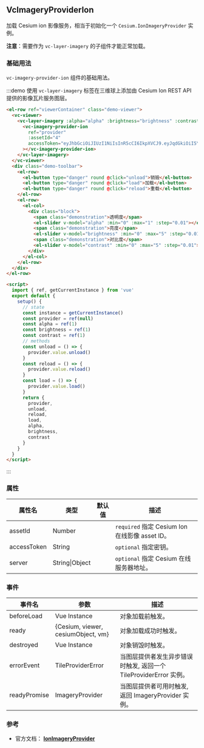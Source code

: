 ## VcImageryProviderIon

加载 Cesium ion 影像服务，相当于初始化一个 `Cesium.IonImageryProvider` 实例。

**注意**：需要作为 `vc-layer-imagery` 的子组件才能正常加载。

### 基础用法

`vc-imagery-provider-ion` 组件的基础用法。

:::demo 使用 `vc-layer-imagery` 标签在三维球上添加由 Cesium Ion REST API 提供的影像瓦片服务图层。

```html
<el-row ref="viewerContainer" class="demo-viewer">
  <vc-viewer>
    <vc-layer-imagery :alpha="alpha" :brightness="brightness" :contrast="contrast">
      <vc-imagery-provider-ion
        ref="provider"
        :assetId="4"
        accessToken="eyJhbGciOiJIUzI1NiIsInR5cCI6IkpXVCJ9.eyJqdGkiOiI5Y2U0ZTk2Ni1jNzdkLTQ3OWYtYjVmYS0yMGM3YTk3NjgzMmUiLCJpZCI6Njk5Nywic2NvcGVzIjpbImFzciIsImdjIl0sImlhdCI6MTU0ODA1MTc0OH0.Csy6yyAnv6JSBppH0Ou3ahshqcHFEhP27iOz5gjQMEo"
      ></vc-imagery-provider-ion>
    </vc-layer-imagery>
  </vc-viewer>
  <div class="demo-toolbar">
    <el-row>
      <el-button type="danger" round @click="unload">销毁</el-button>
      <el-button type="danger" round @click="load">加载</el-button>
      <el-button type="danger" round @click="reload">重载</el-button>
    </el-row>
    <el-row>
      <el-col>
        <div class="block">
          <span class="demonstration">透明度</span>
          <el-slider v-model="alpha" :min="0" :max="1" :step="0.01"></el-slider>
          <span class="demonstration">亮度</span>
          <el-slider v-model="brightness" :min="0" :max="5" :step="0.01"></el-slider>
          <span class="demonstration">对比度</span>
          <el-slider v-model="contrast" :min="0" :max="5" :step="0.01"></el-slider>
        </div>
      </el-col>
    </el-row>
  </div>
</el-row>

<script>
  import { ref, getCurrentInstance } from 'vue'
  export default {
    setup() {
      // state
      const instance = getCurrentInstance()
      const provider = ref(null)
      const alpha = ref(1)
      const brightness = ref(1)
      const contrast = ref(1)
      // methods
      const unload = () => {
        provider.value.unload()
      }
      const reload = () => {
        provider.value.reload()
      }
      const load = () => {
        provider.value.load()
      }
      return {
        provider,
        unload,
        reload,
        load,
        alpha,
        brightness,
        contrast
      }
    }
  }
</script>
```

:::

### 属性

| 属性名      | 类型           | 默认值 | 描述                                           |
| ----------- | -------------- | ------ | ---------------------------------------------- |
| assetId     | Number         |        | `required` 指定 Cesium Ion 在线影像 asset ID。 |
| accessToken | String         |        | `optional` 指定密钥。                          |
| server      | String\|Object |        | `optional` 指定 Cesium 在线服务器地址。        |

### 事件

| 事件名       | 参数                               | 描述                                                              |
| ------------ | ---------------------------------- | ----------------------------------------------------------------- |
| beforeLoad   | Vue Instance                       | 对象加载前触发。                                                  |
| ready        | {Cesium, viewer, cesiumObject, vm} | 对象加载成功时触发。                                              |
| destroyed    | Vue Instance                       | 对象销毁时触发。                                                  |
| errorEvent   | TileProviderError                  | 当图层提供者发生异步错误时触发, 返回一个 TileProviderError 实例。 |
| readyPromise | ImageryProvider                    | 当图层提供者可用时触发, 返回 ImageryProvider 实例。               |

### 参考

- 官方文档： **[IonImageryProvider](https://cesium.com/docs/cesiumjs-ref-doc/IonImageryProvider.html)**
